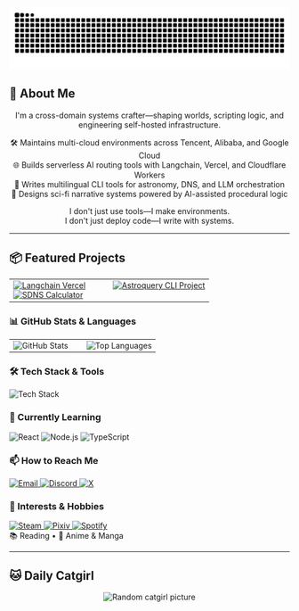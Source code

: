 <div align="center">

<picture>
  <source media="(prefers-color-scheme: dark)" srcset="https://github.com/inoribea/inoribea/raw/main/assets/github-snake-full-year-dark.svg">
  <source media="(prefers-color-scheme: light)" srcset="https://github.com/inoribea/inoribea/raw/main/assets/github-snake-full-year.svg">
   <img src="https://github.com/inoribea/inoribea/raw/main/assets/github-snake-full-year.svg" alt="Snake animation">
</picture>

</div>

## 👦 About Me

<div align="center">

I'm a cross-domain systems crafter—shaping worlds, scripting logic, and engineering self-hosted infrastructure.

🛠️ Maintains multi-cloud environments across Tencent, Alibaba, and Google Cloud  
🌐 Builds serverless AI routing tools with Langchain, Vercel, and Cloudflare Workers  
🧠 Writes multilingual CLI tools for astronomy, DNS, and LLM orchestration  
🌌 Designs sci-fi narrative systems powered by AI-assisted procedural logic  

I don't just use tools—I make environments.  
I don't just deploy code—I write with systems.

</div>

---

## 📦 Featured Projects

<div align="center">

<table>
  <tr>
    <td valign="top" width="50%">
      <a href="https://github.com/inoribea/AetherWeaver">
        <img src="https://github-readme-stats-inoribea.vercel.app/api/pin/?username=inoribea&repo=AetherWeaver&theme=transparent" alt="Langchain Vercel" />
      </a>
      <br/>
      <a href="https://github.com/inoribea/sdns-calculator">
        <img src="https://github-readme-stats-inoribea.vercel.app/api/pin/?username=inoribea&repo=sdns-calculator&theme=transparent" alt="SDNS Calculator" />
      </a>
    </td>
    <td valign="top" width="50%">
      <a href="https://github.com/inoribea/astroquery-cli">
        <img src="https://github-readme-stats-inoribea.vercel.app/api/pin/?username=inoribea&repo=astroquery-cli&theme=transparent" alt="Astroquery CLI Project" />
      </a>
  </tr>
</table>

</div>


### 📊 GitHub Stats & Languages
<table>
  <tr>
    <td valign="top" width="50%">
      <img src="https://github-readme-stats-inoribea.vercel.app/api?username=inoribea&show_icons=true&show=reviews,discussions_started,discussions_answered,prs_merged,prs_merged_percentage&include_all_commits=true&rank_icon=percentile&theme=transparent" alt="GitHub Stats" />
    </td>
    <td valign="top" width="50%">
      <img src="https://github-readme-stats-inoribea.vercel.app/api/top-langs/?username=inoribea&layout=compact&theme=transparent" alt="Top Languages" />
      <br/>
  </tr>
</table>

### 🛠️ Tech Stack & Tools
<img src="https://skillicons.dev/icons?i=html,css,js,python,git,github,vscode,discord" alt="Tech Stack" />

### 🌱 Currently Learning
<img src="https://img.shields.io/badge/React-61DAFB?style=for-the-badge&logo=react&logoColor=black" alt="React"/>
<img src="https://img.shields.io/badge/Node.js-339933?style=for-the-badge&logo=nodedotjs&logoColor=white" alt="Node.js"/>
<img src="https://img.shields.io/badge/TypeScript-3178C6?style=for-the-badge&logo=typescript&logoColor=white" alt="TypeScript"/>

### 📫 How to Reach Me
<a href="mailto:inoribea@outlook.com">
<img src="https://img.shields.io/badge/Email-D14836?style=for-the-badge&logo=gmail&logoColor=white" alt="Email"/>
</a>
<a href="https://discord.gg/inoribea">
<img src="https://img.shields.io/badge/Discord-5865F2?style=for-the-badge&logo=discord&logoColor=white" alt="Discord"/>
</a>
<a href="https://x.com/inoribea">
<img src="https://img.shields.io/badge/X-000000?style=for-the-badge&logo=x&logoColor=white" alt="X"/>
</a>

### 🎯 Interests & Hobbies
<a href="https://steamcommunity.com/id/inoribea/">
<img src="https://img.shields.io/badge/Steam-000000?style=for-the-badge&logo=steam&logoColor=white" alt="Steam"/>
</a>
<a href="https://www.pixiv.net/users/inoribea">
<img src="https://img.shields.io/badge/Pixiv-0096FA?style=for-the-badge&logo=pixiv&logoColor=white" alt="Pixiv"/>
</a>
<a href="https://open.spotify.com/user/ryulwnu88w5ddgg1gc29kbh63">
<img src="https://img.shields.io/badge/Spotify-1ED760?style=for-the-badge&logo=spotify&logoColor=white" alt="Spotify"/>
</a>
<br/>
📚 Reading • 🌸 Anime & Manga

</div>

---

## 🐱 Daily Catgirl
<div align="center">
  <img src="https://api.suyanw.cn/api/mao/" alt="Random catgirl picture"/>

